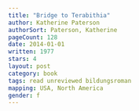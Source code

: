 ```yaml
---
title: "Bridge to Terabithia"
author: Katherine Paterson
authorSort: Paterson, Katherine
pageCount: 128
date: 2014-01-01
written: 1977
stars: 4
layout: post
category: book
tags: read unreviewed bildungsroman
mapping: USA, North America
gender: f
---
```

